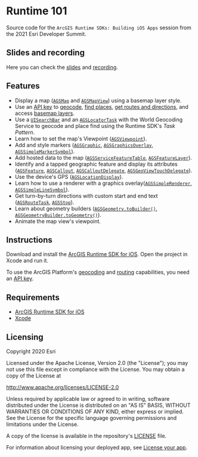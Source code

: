 # Runtime 101

Source code for the `ArcGIS Runtime SDKs: Building iOS Apps` session from the 2021 Esri Developer Summit.

## Slides and recording

Here you can check the [slides](https://www.esri.com/content/dam/esrisites/en-us/events/conferences/2021/developer-summit/12270-arcgis-runtime-sdk-for-ios-building-apps.pdf) and [recording](https://www.youtube.com/watch?v=Xt1JqS7YJZI).


## Features
* Display a map ([`AGSMap`](https://developers.arcgis.com/ios/api-reference/interface_a_g_s_map.html) and [`AGSMapView`](https://developers.arcgis.com/ios/api-reference/interface_a_g_s_map_view.html)) using a basemap layer style.
* Use an [API key](https://developers.arcgis.com/documentation/mapping-apis-and-location-services/security-and-authentication/#api-keys) to [geocode](https://developers.arcgis.com/documentation/mapping-apis-and-location-services/geocode-and-search/geocoding/), [find places](https://developers.arcgis.com/documentation/mapping-apis-and-location-services/geocode-and-search/place-search/), [get routes and directions](https://developers.arcgis.com/documentation/mapping-apis-and-location-services/route-and-directions/routing/), and access [basemap layers](https://developers.arcgis.com/documentation/mapping-apis-and-location-services/maps-scenes-and-layers/basemap-layers/).
* Use a [`UISearchBar`](https://developer.apple.com/documentation/uikit/uisearchbar) and an [`AGSLocatorTask`](https://developers.arcgis.com/ios/api-reference/interface_a_g_s_locator_task.html) with the World Geocoding Service to geocode and place find using the Runtime SDK's _Task Pattern_.
* Learn how to set the map's Viewpoint ([`AGSViewpoint`](https://developers.arcgis.com/ios/api-reference/interface_a_g_s_viewpoint.html)).
* Add and style markers ([`AGSGraphic`](https://developers.arcgis.com/ios/api-reference/interface_a_g_s_graphic.html), [`AGSGraphicsOverlay`](https://developers.arcgis.com/ios/api-reference/interface_a_g_s_graphics_overlay.html), [`AGSSimpleMarkerSymbol`](https://developers.arcgis.com/ios/api-reference/interface_a_g_s_simple_marker_symbol.html)).
* Add hosted data to the map ([`AGSServiceFeatureTable`](https://developers.arcgis.com/ios/api-reference/interface_a_g_s_service_feature_table.html), [`AGSFeatureLayer`](https://developers.arcgis.com/ios/api-reference/interface_a_g_s_feature_layer.html)).
* Identify and a tapped geographic feature and display its attributes ([`AGSFeature`](https://developers.arcgis.com/ios/api-reference/interface_a_g_s_feature.html), [`AGSCallout`](https://developers.arcgis.com/ios/api-reference/interface_a_g_s_callout.html), [`AGSCalloutDelegate`](https://developers.arcgis.com/ios/api-reference/protocol_a_g_s_callout_delegate-p.html), [`AGSGeoViewTouchDelegate`](https://developers.arcgis.com/ios/api-reference/protocol_a_g_s_geo_view_touch_delegate-p.html)).
* Use the device's GPS ([`AGSLocationDisplay`](https://developers.arcgis.com/ios/api-reference/interface_a_g_s_location_display.html)).
* Learn how to use a renderer with a graphics overlay([`AGSSimpleRenderer`](https://developers.arcgis.com/ios/api-reference/interface_a_g_s_simple_renderer.html), [`AGSSimpleLineSymbol`](https://developers.arcgis.com/ios/api-reference/interface_a_g_s_simple_line_symbol.html)).
* Get turn-by-turn directions with custom start and end text ([`AGSRouteTask`](https://developers.arcgis.com/ios/api-reference/interface_a_g_s_route_task.html), [`AGSStop`](https://developers.arcgis.com/ios/api-reference/interface_a_g_s_stop.html)).
* Learn about geometry builders ([`AGSGeometry.toBuilder()`](https://developers.arcgis.com/ios/api-reference/interface_a_g_s_geometry.html#a0a5dd7e9f36c1f05971cca3f6b68d190), [`AGSGeometryBuilder.toGeometry()`](https://developers.arcgis.com/ios/api-reference/interface_a_g_s_geometry_builder.html#a4b108ac0cfce067e27d3e1bd55219b57)).
* Animate the map view's viewpoint.

## Instructions
Download and install the [ArcGIS Runtime SDK for iOS](https://developers.arcgis.com/ios/).
Open the project in Xcode and run it.

To use the ArcGIS Platform's [geocoding](https://developers.arcgis.com/documentation/mapping-apis-and-location-services/geocode-and-search/) and [routing](https://developers.arcgis.com/documentation/mapping-apis-and-location-services/route-and-directions/) capabilities, you need an [API key](https://developers.arcgis.com/documentation/mapping-apis-and-location-services/security-and-authentication/#api-keys).


## Requirements
* [ArcGIS Runtime SDK for iOS](https://developers.arcgis.com/ios/)
* [Xcode](https://itunes.apple.com/us/app/xcode/id497799835?mt=12)

## Licensing
Copyright 2020 Esri

Licensed under the Apache License, Version 2.0 (the "License"); you may not use this file except in compliance with the License. You may obtain a copy of the License at

http://www.apache.org/licenses/LICENSE-2.0

Unless required by applicable law or agreed to in writing, software distributed under the License is distributed on an "AS IS" BASIS, WITHOUT WARRANTIES OR CONDITIONS OF ANY KIND, either express or implied. See the License for the specific language governing permissions and limitations under the License.

A copy of the license is available in the repository's [LICENSE](LICENSE) file.

For information about licensing your deployed app, see [License your app](https://developers.arcgis.com/ios/license-and-deployment/license/#license-your-app).
